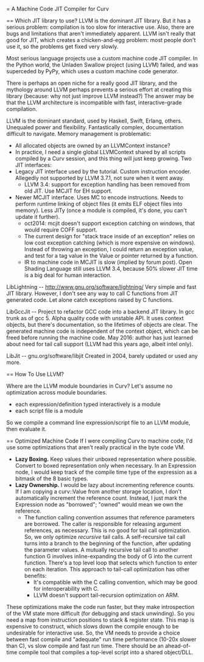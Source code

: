 = A Machine Code JIT Compiler for Curv

== Which JIT library to use?
LLVM is the dominant JIT library. But it has a serious problem:
compilation is too slow for interactive use. Also, there are
bugs and limitations that aren't immediately apparent. LLVM isn't
really that good for JIT, which creates a chicken-and-egg problem:
most people don't use it, so the problems get fixed very slowly.

Most serious language projects use a custom machine code JIT compiler.
In the Python world, the Unladen Swallow project (using LLVM) failed,
and was superceded by PyPy, which uses a custom machine code generator.

There is perhaps an open niche for a really good JIT library,
and the mythology around LLVM perhaps prevents a serious effort at
creating this library (because: why not just improve LLVM instead?)
The answer may be that the LLVM architecture is incompatible with
fast, interactive-grade compilation.

LLVM is the dominant standard, used by Haskell, Swift, Erlang, others.
Unequaled power and flexibility.
Fantastically complex, documentation difficult to navigate.
Memory management is problematic:
* All allocated objects are owned by an LLVMContext instance?
* In practice, I need a single global LLVMContext shared by all scripts
  compiled by a Curv session, and this thing will just keep growing.
Two JIT interfaces:
* Legacy JIT interface used by the tutorial. Custom instruction encoder.
  Allegedly not supported by LLVM 3.7.1, not sure when it went away.
  * LLVM 3.4: support for exception handling has been removed from old JIT.
    Use MCJIT for EH support.
* Newer MCJIT interface. Uses MC to encode instructions. Needs to perform
  runtime linking of object files (it emits ELF object files into memory).
  Less JITy (once a module is compiled, it's done, you can't update it further).
  * oct2014: mcjit doesn't support exception catching on windows, that would
    require COFF support.
  * The current design for "stack trace inside of an exception" relies on
    low cost exception catching (which is more expensive on windows).
    Instead of throwing an exception, I could return an exception value,
    and test for a tag value in the Value or pointer returned by a function.
  * IR to machine code in MCJIT is slow (implied by forum post).
    Open Shading Language still uses LLVM 3.4, because 50% slower JIT time is
    a big deal for human interaction.

LibLightning -- http://www.gnu.org/software/lightning/
Very simple and fast JIT library.
However, I don't see any way to call C functions from JIT generated code.
Let alone catch exceptions raised by C functions.

LibGccJit --
Project to refactor GCC code into a backend JIT library.
In gcc trunk as of gcc 5. Alpha quality code with unstable API.
It uses context objects, but there's documentation, so the lifetimes
of objects are clear. The generated machine code is independent of the
context object, which can be freed before running the machine code.
May 2016: author has just learned about need for tail call support
(LLVM had this years ago, albeit intel only).

LibJit -- gnu.org/software/libjit
Created in 2004, barely updated or used any more.

== How To Use LLVM?

Where are the LLVM module boundaries in Curv?
Let's assume no optimization across module boundaries.
* each expression/definition typed interactively is a module
* each script file is a module

So we compile a command line expression/script file to an LLVM module,
then evaluate it.

== Optimized Machine Code
If I were compiling Curv to machine code,
I'd use some optimizations that aren't really practical in the byte code VM.

* **Lazy Boxing.**
  Keep values their unboxed representation where possible.
  Convert to boxed representation only when necessary.
  In an Expression node, I would keep track of the compile time type of
  the expression as a bitmask of the 8 basic types.
* **Lazy Ownership.**
  I would be lazy about incrementing reference counts.
  If I am copying a curv::Value from another storage location,
  I don't automatically increment the reference count.
  Instead, I just mark the Expression node as "borrowed";
  "owned" would mean we own the reference.
  * The function calling convention assumes that reference parameters
    are borrowed. The caller is responsible for releasing argument references,
    as necessary. This is no good for tail call optimization.
    So, we only optimize *recursive* tail calls. A self-recursive tail call
    turns into a branch to the beginning of the function, after updating
    the parameter values. A mutually recursive tail call to another function
    G involves inline-expanding the body of G into the current function.
    There's a top level loop that selects which function to enter on each
    iteration. This approach to tail-call optimization has other benefits:
    * It's compatible with the C calling convention, which may be good for
      interoperability with C.
    * LLVM doesn't support tail-recursion optimization on ARM.

These optimizations make the code run faster, but they make introspection
of the VM state more difficult (for debugging and stack unwinding).
So you need a map from instruction positions to stack & register state.
This map is expensive to construct, which slows down the compile enough
to be undesirable for interactive use. So, the VM needs to provide a choice
between fast compile and "adequate" run time performance (10-20x slower than C),
vs slow compile and fast run time. There should be an ahead-of-time compile
tool that compiles a top-level script into a shared object/DLL.
